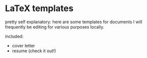 # LaTeX templates

pretty self explanatory: here are some templates for documents I will frequently be editing for various purposes locally.

included:

* cover letter
* resume (check it out!)
